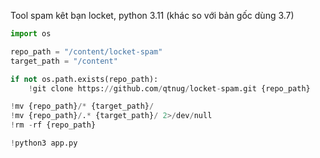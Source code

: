 Tool spam kêt bạn locket, python 3.11 (khác so với bản gốc dùng 3.7)

```python 3.11
import os

repo_path = "/content/locket-spam"
target_path = "/content"

if not os.path.exists(repo_path):
    !git clone https://github.com/qtnug/locket-spam.git {repo_path}

!mv {repo_path}/* {target_path}/
!mv {repo_path}/.* {target_path}/ 2>/dev/null
!rm -rf {repo_path}

!python3 app.py
```
